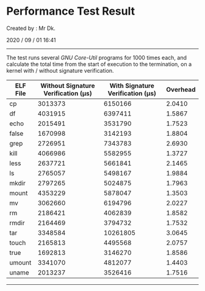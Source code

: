 # Performance Test Result

Created by : Mr Dk.

2020 / 09 / 01 16:41

---

The test runs several *GNU Core-Util* programs for 1000 times each, and calculate the total time from the start of execution to the termination, on a kernel with / without signature verification.

| ELF File | Without Signature Verification (μs) | With Signature Verification (μs) | Overhead |
| -------- | ----------------------------------- | -------------------------------- | -------- |
| cp       | 3013373                             | 6150166                          | 2.0410   |
| df       | 4031915                             | 6397411                          | 1.5867   |
| echo     | 2015491                             | 3531790                          | 1.7523   |
| false    | 1670998                             | 3142193                          | 1.8804   |
| grep     | 2726951                             | 7343783                          | 2.6930   |
| kill     | 4066986                             | 5582955                          | 1.3727   |
| less     | 2637721                             | 5661841                          | 2.1465   |
| ls       | 2765057                             | 5498167                          | 1.9884   |
| mkdir    | 2797265                             | 5024875                          | 1.7963   |
| mount    | 4353229                             | 5878047                          | 1.3503   |
| mv       | 3062660                             | 6194796                          | 2.0227   |
| rm       | 2186421                             | 4062839                          | 1.8582   |
| rmdir    | 2164469                             | 3794732                          | 1.7532   |
| tar      | 3348584                             | 10261805                         | 3.0645   |
| touch    | 2165813                             | 4495568                          | 2.0757   |
| true     | 1692813                             | 3146270                          | 1.8586   |
| umount   | 3341070                             | 4812077                          | 1.4403   |
| uname    | 2013237                             | 3526416                          | 1.7516   |

---


